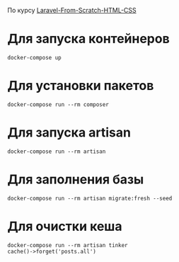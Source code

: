 По курсу [Laravel-From-Scratch-HTML-CSS](https://github.com/laracasts/Laravel-From-Scratch-HTML-CSS)

# Для запуска контейнеров
```
docker-compose up
```

# Для установки пакетов
```
docker-compose run --rm composer
```

# Для запуска artisan
```
docker-compose run --rm artisan
```
# Для заполнения базы
```
docker-compose run --rm artisan migrate:fresh --seed
```

# Для очистки кеша
```
docker-compose run --rm artisan tinker
cache()->forget('posts.all')
```